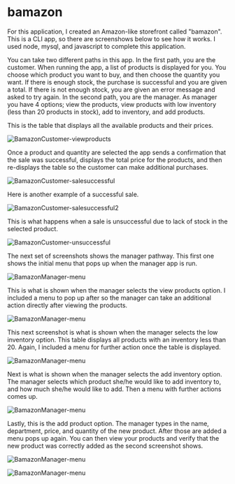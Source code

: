 # bamazon

For this application, I created an Amazon-like storefront called "bamazon".  This is a CLI app, so there are screenshows below to see how it works. I used node, mysql, and javascript to complete this application. 

You can take two different paths in this app.  In the first path, you are the customer.  When running the app, a list of products is displayed for you. You choose which product you want to buy, and then choose the quantity you want.  If there is enough stock, the purchase is successful and you are given a total.   If there is not enough stock, you are given an error message and asked to try again.  In the second path, you are the manager.  As manager you have 4 options; view the products, view products with low inventory (less than 20 products in stock), add to inventory, and add products.  


This is the table that displays all the available products and their prices.  

![BamazonCustomer-viewproducts](/screenshots/bamazonCustomer-viewproducts.PNG)

Once a product and quantity are selected the app sends a confirmation that the sale was successful, displays the total price for the products, and then re-displays the table so the customer can make additional purchases.

![BamazonCustomer-salesuccessful](/screenshots/bamazonCustomer-selectproduct-amount-displaycost.PNG)

Here is another example of a successful sale.

![BamazonCustomer-salesuccessful2](/screenshots/bamazonCustomer-secondproduct.PNG)

This is what happens when a sale is unsuccessful due to lack of stock in the selected product.

![BamazonCustomer-unsuccessful](/screenshots/bamazonCustomer-notenoughproduct.PNG)

The next set of screenshots shows the manager pathway.  This first one shows the initial menu that pops up when the manager app is run.

![BamazonManager-menu](/screenshots/bamazonManager-menuoptions.PNG)

This is what is shown when the manager selects the view products option.  I included a menu to pop up after so the manager can take an additional action directly after viewing the products.

![BamazonManager-menu](/screenshots/bamazonManager-viewproducts-secondmenu.PNG)

This next screenshot is what is shown when the manager selects the low inventory option.  This table displays all products with an inventory less than 20.  Again, I included a menu for further action once the table is displayed.

![BamazonManager-menu](/screenshots/bamazonManager-lowinventory.PNG)

Next is what is shown when the manager selects the add inventory option.  The manager selects which product she/he would like to add inventory to, and how much she/he would like to add.  Then a menu with further actions comes up.

![BamazonManager-menu](/screenshots/bamazonManager-addinventory.PNG)

Lastly, this is the add product option.  The manager types in the name, department, price, and quantity of the new product.  After those are added a menu pops up again.  You can then view your products and verify that the new product was correctly added as the second screenshot shows.

![BamazonManager-menu](/screenshots/bamazonManager-addproduct1.PNG)

![BamazonManager-menu](/screenshots/bamazonManager-addproduct2.PNG)
